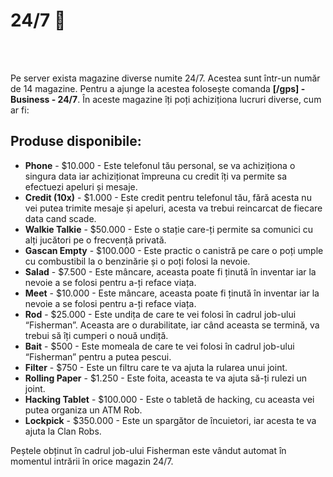 <h1>24/7 🛒</h1> <br><br>

<p>Pe server exista magazine diverse numite 24/7. Acestea sunt într-un număr de 14 magazine. Pentru a ajunge la acestea folosește comanda <strong>[/gps] - Business - 24/7</strong>. În aceste magazine îți poți achiziționa lucruri diverse, cum ar fi:</p>

<h2>Produse disponibile:</h2>
<ul>
    <li><strong>Phone</strong> - $10.000 - Este telefonul tău personal, se va achiziționa o singura data iar achiziționat împreuna cu credit îți va permite sa efectuezi apeluri și mesaje.</li>
    <li><strong>Credit (10x)</strong> - $1.000 - Este credit pentru telefonul tău, fără acesta nu vei putea trimite mesaje și apeluri, acesta va trebui reincarcat de fiecare data cand scade.</li>
    <li><strong>Walkie Talkie</strong> - $50.000 - Este o stație care-ți permite sa comunici cu alți jucători pe o frecvență privată.</li>
    <li><strong>Gascan Empty</strong> - $100.000 - Este practic o canistră pe care o poți umple cu combustibil la o benzinărie și o poți folosi la nevoie.</li>
    <li><strong>Salad</strong> - $7.500 - Este mâncare, aceasta poate fi ținută în inventar iar la nevoie a se folosi pentru a-ți reface viața.</li>
    <li><strong>Meet</strong> - $10.000 - Este mâncare, aceasta poate fi ținută în inventar iar la nevoie a se folosi pentru a-ți reface viața.</li>
    <li><strong>Rod</strong> - $25.000 - Este undița de care te vei folosi în cadrul job-ului “Fisherman”. Aceasta are o durabilitate, iar când aceasta se termină, va trebui să îți cumperi o nouă undiță.</li>
    <li><strong>Bait</strong> - $500 - Este momeala de care te vei folosi în cadrul job-ului “Fisherman” pentru a putea pescui.</li>
    <li><strong>Filter</strong> - $750 - Este un filtru care te va ajuta la rularea unui joint.</li>
    <li><strong>Rolling Paper</strong> - $1.250 - Este foita, aceasta te va ajuta să-ți rulezi un joint.</li>
    <li><strong>Hacking Tablet</strong> - $100.000 - Este o tabletă de hacking, cu aceasta vei putea organiza un ATM Rob.</li>
    <li><strong>Lockpick</strong> - $350.000 - Este un spargător de încuietori, iar acesta te va ajuta la Clan Robs.</li>
</ul>

<p>Peștele obținut în cadrul job-ului Fisherman este vândut automat în momentul intrării în orice magazin 24/7.</p>
